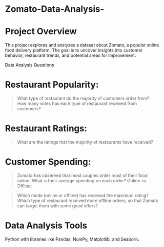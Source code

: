 # Zomato-Data-Analysis-
# Project Overview

This project explores and analyzes a dataset about Zomato, a popular online food delivery platform. The goal is to uncover insights into customer behavior, restaurant trends, and potential areas for improvement.

Data Analysis Questions

# Restaurant Popularity:

> What type of restaurant do the majority of customers order from?
>How many votes has each type of restaurant received from customers?

# Restaurant Ratings:

> What are the ratings that the majority of restaurants have received?

# Customer Spending:

> Zomato has observed that most couples order most of their food online. What is their average spending on each order?
Online vs. Offline:

> Which mode (online or offline) has received the maximum rating?
> Which type of restaurant received more offline orders, so that Zomato can target them with some good offers?

# Data Analysis Tools

Python with libraries like Pandas, NumPy, Matplotlib, and Seaborn.
